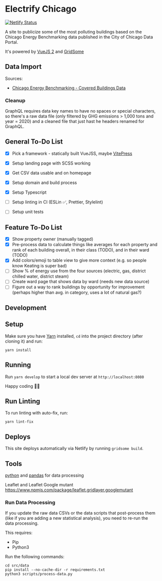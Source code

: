 # Electrify Chicago

[![Netlify Status](https://api.netlify.com/api/v1/badges/d777babe-6135-45a1-99dd-6377999b6127/deploy-status)](https://app.netlify.com/sites/radiant-cucurucho-d09bae/deploys)

A site to publicize some of the most polluting buildings based on the Chicago Energy Benchmarking data published in the City of Chicago Data Portal.

It's powered by [VueJS 2](https://v2.vuejs.org/) and [GridSome](https://gridsome.org/)

## Data Import

Sources:

- [Chicago Energy Benchmarking - Covered Buildings Data](https://data.cityofchicago.org/Environment-Sustainable-Development/Chicago-Energy-Benchmarking-Covered-Buildings/g5i5-yz37)

### Cleanup

GraphQL requires data key names to have no spaces or special characters, so there's a raw data file (only filtered by GHG emissions > 1,000 tons and year = 2020) and a cleaned file that just hast he headers renamed for GraphQL.

## General To-Do List

- [x] Pick a framework - statically built VueJSS, maybe [VitePress](https://vitepress.dev/guide/getting-started)
- [x] Setup landing page with SCSS working
- [x] Get CSV data usable and on homepage
- [x] Setup domain and build process
- [x] Setup Typescript
- [ ] Setup linting in CI (ESLin ✅️, Prettier, Stylelint)
- [ ] Setup unit tests


## Feature To-Do List

- [x] Show property owner (manually tagged)
- [x] Pre-process data to calculate things like averages for each property and rank of each
      building overall, in their class (TODO), and in their ward (TODO)
- [x] Add colors/emoji to table view to give more context (e.g. so people know Keating is super bad)
- [ ] Show % of energy use from the four sources (electric, gas, district chilled water, district steam)
- [ ] Create ward page that shows data by ward (needs new data source)
- [ ] Figure out a way to rank buildings by opportunity for improvement (perhaps higher than avg.
      in category, uses a lot of natural gas?)

## Development

## Setup

Make sure you have [Yarn](https://yarnpkg.com/) installed, `cd` into the project directory (after cloning it) and run:

```
yarn install
```

## Running

Run `yarn develop` to start a local dev server at `http://localhost:8080`

Happy coding 🎉🙌

## Run Linting

To run linting with auto-fix, run:

```
yarn lint-fix
```

## Deploys

This site deploys automatically via Netlify by running `gridsome build`.

## Tools

[python](https://www.python.org/) and [pandas](https://pandas.pydata.org/)
for data processing

Leaflet and Leaflet Google mutant https://www.npmjs.com/package/leaflet.gridlayer.googlemutant

### Run Data Processing

If you update the raw data CSVs or the data scripts that post-process them (like if you are adding
a new statistical analysis), you need to re-run the data processing.

This requires:

- Pip
- Python3

Run the following commands:

```
cd src/data
pip install --no-cache-dir -r requirements.txt
python3 scripts/process-data.py
```
